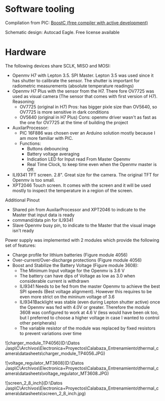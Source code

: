 <a name="Software frameworks"/>

# Software tooling

Compilation from PIC: [BoostC (free compiler with active development)](http://www.sourceboost.com/Products/BoostC/Overview.html)

Schematic design: Autocad Eagle. Free license available

<a name="hardware"/>

# Hardware

The following devices share SCLK, MISO and MOSI:

- Openmv H7 with Lepton 3.5. SPI Master. Lepton 3.5 was used since it has shutter to calibrate the sensor. The shutter is important for radiometric measurements (absolute temperature readings)
- Openmv H7 Plus with the sensor from the H7. There fore OV7725 was used as visual camera (The sensor that comes with first version of H7). Reasoning:
  - OV7725 (original in H7) Pros: has bigger pixle size than OV5640, so OV7725 is more sensitive in dark conditions
  - OV5640  (original in H7 Plus) Cons: openmv driver wasn't as fast as the one for OV7725 at the time of building the project
- AuxilarProcessor:
  - PIC 16F886 was chosen over an Arduino solution mostly because I am more familiar with PIC.
  - Functions:
    - Buttons debouncing
    - Battery voltage averaging
    - Indication LED for Input read From Master Openmv
    - Real Time Clock, to keep time even when the Openmv master is Off.
- ILI9341 TFT screen. 2.8". Great size for the camera. The original TFT for Openmv is too small.
- XPT2046 Touch screen. It comes with the screen and it will be used mostly to inspect the temperature in a region of the screen.

Additional Pinout

- Shared pin from AuxilarProcessor and XPT2046 to indicate to the Master that input data is ready
- command/data pin for ILI9341
- Slave Openmv busy pin, to indicate to the Master that the visual image isn't ready



Power supply was implemented with 2 modules which provide the following set of features:

* Charge profile for lithium batteries (Figure module 4056)
* Over-current/Over-discharge protections (Figure module 4056)
* Boost and Stabilize the Battery Voltage (Figure module 3608):
  * The Minimum Input voltage for the Openmv is 3.6 V
  * The battery can have dips of Voltage as low as 3.0 when considerable current is withdrawn
  * ILI9341 Needs to be fed from the master Openmv to achieve the best SPI speeds (Best voltage alignment). However this requires to be even more strict on the mininum voltage of 3.6
  * ILI9341Backlight was stable (even during Lepton shutter active) once the Openmv was fed with 4.0V or greater. Therefore the module 3608 was configured to work at 4.6 V (less would have been ok too, but I preferred to choose a higher voltage in case I wanted to control other peripherals) 
  * The variable resistor of the module was replaced by fixed resistors to prevent variations over time



![charger_module_TP4056](D:\Datos Jasp\C\Archivos\Electronica\+Proyectos\Calabaza_Entrenamiento\thermal_camera\datasheets\charger_module_TP4056.JPG)

![voltage_regulator_MT3608](D:\Datos Jasp\C\Archivos\Electronica\+Proyectos\Calabaza_Entrenamiento\thermal_camera\datasheets\voltage_regulator_MT3608.JPG)

![screen_2_8_inch](D:\Datos Jasp\C\Archivos\Electronica\+Proyectos\Calabaza_Entrenamiento\thermal_camera\datasheets\screen_2_8_inch.jpg)